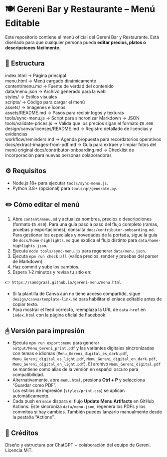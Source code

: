 # 🍽️ Gereni Bar y Restaurante – Menú Editable

Este repositorio contiene el menú oficial del Gereni Bar y Restaurante.
Está diseñado para que cualquier persona pueda **editar precios, platos o descripciones fácilmente**.

## 📂 Estructura

index.html → Página principal  
menu.html → Menú cargado dinámicamente  
content/menu.md → Fuente de verdad del contenido  
data/menu.json → Archivo generado para la web  
styles/ → Estilos visuales  
scripts/ → Código para cargar el menú  
assets/ → Imágenes e íconos  
assets/README.md → Pasos para recibir logos y texturas  
tools/sync-menu.js → Script para sincronizar Markdown → JSON
tools/validate-prices.js → Valida que los precios sigan el formato `₡0.000`
design/canva/licenses/README.md → Registro detallado de licencias y evidencias  
workflow/reminders.md → Agenda propuesta para recordatorios operativos
docs/extract-images-from-pdf.md → Guía para extraer y limpiar fotos del menú original
docs/contributor-onboarding.md → Checklist de incorporación para nuevas personas colaboradoras

## ⚙️ Requisitos

- Node.js 18+ para ejecutar `tools/sync-menu.js`.
- Python 3.8+ (opcional) para `tools/qr/generate.py`.

## ✏️ Cómo editar el menú

1. Abre `content/menu.md` y actualiza nombres, precios o descripciones (formato `₡5.650`). Para una guía paso a paso del flujo completo (ramas, pruebas y exportaciones), consulta `docs/contributor-onboarding.md`. Para gestionar los especiales y novedades de la portada, sigue la guía de `docs/home-highlights.md` que explica el flujo distinto para `data/home-highlights.json`.
2. Ejecuta `node tools/sync-menu.js` para regenerar `data/menu.json`.
3. Ejecuta `npm run check:all` (valida precios, render y pruebas del parser de Markdown).
4. Haz commit y sube los cambios.
5. Espera 1‑2 minutos y revisa tu sitio en:

👉 `https://sandgraal.github.io/gereni-menu/menu.html`

- Si la plantilla de Canva aún no tiene acceso compartido, sigue `design/canva/template-link.md` para habilitar el enlace editable antes de copiar texto.
- Para mostrar el feed correcto, reemplaza la URL de `data-href` en `index.html` con la página oficial de Facebook.

## 🖰️ Versión para impresión

- Ejecuta `npm run export:menu` para generar `output/Menu_Gereni_print.pdf` y las variantes digitales sincronizadas con temas e idiomas (`Menu_Gereni_digital_es_dark.pdf`, `Menu_Gereni_digital_es_light.pdf`, `Menu_Gereni_digital_en_dark.pdf`, `Menu_Gereni_digital_en_light.pdf`). El archivo `Menu_Gereni_digital.pdf` se mantiene como alias de la versión en español oscuro para compatibilidad.
- Alternativamente, abre `menu.html`, presiona **Ctrl + P** y selecciona “Guardar como PDF”.  
  Los estilos de impresión (`styles/print.css`) se aplican automáticamente.
- Cada push en `main` dispara el flujo **Update Menu Artifacts** en GitHub Actions. Este sincroniza `data/menu.json`, regenera los PDFs y los commitea si hay cambios. También puedes lanzarlo manualmente desde la pestaña “Actions”.

## 🎨 Créditos

Diseño y estructura por ChatGPT + colaboración del equipo de Gereni.
Licencia MIT.
